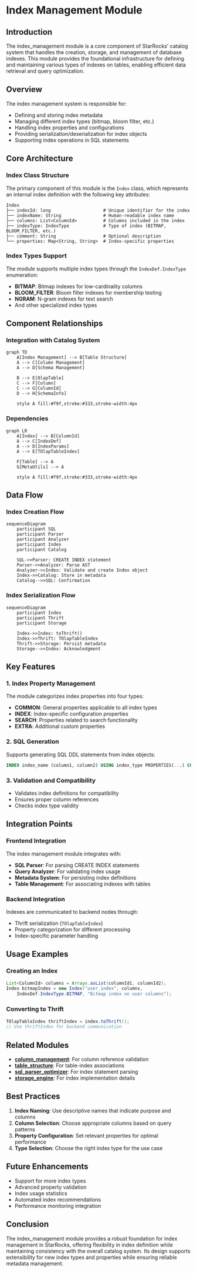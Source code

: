# Index Management Module

## Introduction

The index_management module is a core component of StarRocks' catalog system that handles the creation, storage, and management of database indexes. This module provides the foundational infrastructure for defining and maintaining various types of indexes on tables, enabling efficient data retrieval and query optimization.

## Overview

The index management system is responsible for:
- Defining and storing index metadata
- Managing different index types (bitmap, bloom filter, etc.)
- Handling index properties and configurations
- Providing serialization/deserialization for index objects
- Supporting index operations in SQL statements

## Core Architecture

### Index Class Structure

The primary component of this module is the `Index` class, which represents an internal index definition with the following key attributes:

```
Index
├── indexId: long                    # Unique identifier for the index
├── indexName: String                # Human-readable index name
├── columns: List<ColumnId>          # Columns included in the index
├── indexType: IndexType             # Type of index (BITMAP, BLOOM_FILTER, etc.)
├── comment: String                  # Optional description
└── properties: Map<String, String>  # Index-specific properties
```

### Index Types Support

The module supports multiple index types through the `IndexDef.IndexType` enumeration:
- **BITMAP**: Bitmap indexes for low-cardinality columns
- **BLOOM_FILTER**: Bloom filter indexes for membership testing
- **NGRAM**: N-gram indexes for text search
- And other specialized index types

## Component Relationships

### Integration with Catalog System

```mermaid
graph TD
    A[Index Management] --> B[Table Structure]
    A --> C[Column Management]
    A --> D[Schema Management]
    
    B --> E[OlapTable]
    C --> F[Column]
    C --> G[ColumnId]
    D --> H[SchemaInfo]
    
    style A fill:#f9f,stroke:#333,stroke-width:4px
```

### Dependencies

```mermaid
graph LR
    A[Index] --> B[ColumnId]
    A --> C[IndexDef]
    A --> D[IndexParams]
    A --> E[TOlapTableIndex]
    
    F[Table] --> A
    G[MetaUtils] --> A
    
    style A fill:#f9f,stroke:#333,stroke-width:4px
```

## Data Flow

### Index Creation Flow

```mermaid
sequenceDiagram
    participant SQL
    participant Parser
    participant Analyzer
    participant Index
    participant Catalog
    
    SQL->>Parser: CREATE INDEX statement
    Parser->>Analyzer: Parse AST
    Analyzer->>Index: Validate and create Index object
    Index->>Catalog: Store in metadata
    Catalog-->>SQL: Confirmation
```

### Index Serialization Flow

```mermaid
sequenceDiagram
    participant Index
    participant Thrift
    participant Storage
    
    Index->>Index: toThrift()
    Index->>Thrift: TOlapTableIndex
    Thrift->>Storage: Persist metadata
    Storage-->>Index: Acknowledgment
```

## Key Features

### 1. Index Property Management

The module categorizes index properties into four types:
- **COMMON**: General properties applicable to all index types
- **INDEX**: Index-specific configuration properties
- **SEARCH**: Properties related to search functionality
- **EXTRA**: Additional custom properties

### 2. SQL Generation

Supports generating SQL DDL statements from index objects:
```sql
INDEX index_name (column1, column2) USING index_type PROPERTIES(...) COMMENT '...'
```

### 3. Validation and Compatibility

- Validates index definitions for compatibility
- Ensures proper column references
- Checks index type validity

## Integration Points

### Frontend Integration

The index management module integrates with:
- **SQL Parser**: For parsing CREATE INDEX statements
- **Query Analyzer**: For validating index usage
- **Metadata System**: For persisting index definitions
- **Table Management**: For associating indexes with tables

### Backend Integration

Indexes are communicated to backend nodes through:
- Thrift serialization (`TOlapTableIndex`)
- Property categorization for different processing
- Index-specific parameter handling

## Usage Examples

### Creating an Index

```java
List<ColumnId> columns = Arrays.asList(columnId1, columnId2);
Index bitmapIndex = new Index("user_index", columns, 
    IndexDef.IndexType.BITMAP, "Bitmap index on user columns");
```

### Converting to Thrift

```java
TOlapTableIndex thriftIndex = index.toThrift();
// Use thriftIndex for backend communication
```

## Related Modules

- **[column_management](column_management.md)**: For column reference validation
- **[table_structure](table_structure.md)**: For table-index associations
- **[sql_parser_optimizer](sql_parser_optimizer.md)**: For index statement parsing
- **[storage_engine](storage_engine.md)**: For index implementation details

## Best Practices

1. **Index Naming**: Use descriptive names that indicate purpose and columns
2. **Column Selection**: Choose appropriate columns based on query patterns
3. **Property Configuration**: Set relevant properties for optimal performance
4. **Type Selection**: Choose the right index type for the use case

## Future Enhancements

- Support for more index types
- Advanced property validation
- Index usage statistics
- Automated index recommendations
- Performance monitoring integration

## Conclusion

The index_management module provides a robust foundation for index management in StarRocks, offering flexibility in index definition while maintaining consistency with the overall catalog system. Its design supports extensibility for new index types and properties while ensuring reliable metadata management.